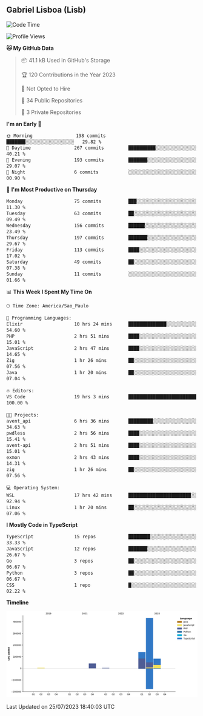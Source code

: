 ## Gabriel Lisboa (Lisb)

<!--START_SECTION:waka-->
![Code Time](http://img.shields.io/badge/Code%20Time-117%20hrs%2050%20mins-blue)

![Profile Views](http://img.shields.io/badge/Profile%20Views-0-blue)

**🐱 My GitHub Data** 

> 📦 41.1 kB Used in GitHub's Storage 
 > 
> 🏆 120 Contributions in the Year 2023
 > 
> 🚫 Not Opted to Hire
 > 
> 📜 34 Public Repositories 
 > 
> 🔑 3 Private Repositories 
 > 
**I'm an Early 🐤** 

```text
🌞 Morning                198 commits         ███████░░░░░░░░░░░░░░░░░░   29.82 % 
🌆 Daytime                267 commits         ██████████░░░░░░░░░░░░░░░   40.21 % 
🌃 Evening                193 commits         ███████░░░░░░░░░░░░░░░░░░   29.07 % 
🌙 Night                  6 commits           ░░░░░░░░░░░░░░░░░░░░░░░░░   00.90 % 
```
📅 **I'm Most Productive on Thursday** 

```text
Monday                   75 commits          ███░░░░░░░░░░░░░░░░░░░░░░   11.30 % 
Tuesday                  63 commits          ██░░░░░░░░░░░░░░░░░░░░░░░   09.49 % 
Wednesday                156 commits         ██████░░░░░░░░░░░░░░░░░░░   23.49 % 
Thursday                 197 commits         ███████░░░░░░░░░░░░░░░░░░   29.67 % 
Friday                   113 commits         ████░░░░░░░░░░░░░░░░░░░░░   17.02 % 
Saturday                 49 commits          ██░░░░░░░░░░░░░░░░░░░░░░░   07.38 % 
Sunday                   11 commits          ░░░░░░░░░░░░░░░░░░░░░░░░░   01.66 % 
```


📊 **This Week I Spent My Time On** 

```text
🕑︎ Time Zone: America/Sao_Paulo

💬 Programming Languages: 
Elixir                   10 hrs 24 mins      ██████████████░░░░░░░░░░░   54.60 % 
PHP                      2 hrs 51 mins       ████░░░░░░░░░░░░░░░░░░░░░   15.01 % 
JavaScript               2 hrs 47 mins       ████░░░░░░░░░░░░░░░░░░░░░   14.65 % 
Zig                      1 hr 26 mins        ██░░░░░░░░░░░░░░░░░░░░░░░   07.56 % 
Java                     1 hr 20 mins        ██░░░░░░░░░░░░░░░░░░░░░░░   07.04 % 

🔥 Editors: 
VS Code                  19 hrs 3 mins       █████████████████████████   100.00 % 

🐱‍💻 Projects: 
avent_api                6 hrs 36 mins       █████████░░░░░░░░░░░░░░░░   34.63 % 
pwdless                  2 hrs 56 mins       ████░░░░░░░░░░░░░░░░░░░░░   15.41 % 
avent-api                2 hrs 51 mins       ████░░░░░░░░░░░░░░░░░░░░░   15.01 % 
exmon                    2 hrs 43 mins       ████░░░░░░░░░░░░░░░░░░░░░   14.31 % 
zig                      1 hr 26 mins        ██░░░░░░░░░░░░░░░░░░░░░░░   07.56 % 

💻 Operating System: 
WSL                      17 hrs 42 mins      ███████████████████████░░   92.94 % 
Linux                    1 hr 20 mins        ██░░░░░░░░░░░░░░░░░░░░░░░   07.06 % 
```

**I Mostly Code in TypeScript** 

```text
TypeScript               15 repos            ████████░░░░░░░░░░░░░░░░░   33.33 % 
JavaScript               12 repos            ███████░░░░░░░░░░░░░░░░░░   26.67 % 
Go                       3 repos             ██░░░░░░░░░░░░░░░░░░░░░░░   06.67 % 
Python                   3 repos             ██░░░░░░░░░░░░░░░░░░░░░░░   06.67 % 
CSS                      1 repo              █░░░░░░░░░░░░░░░░░░░░░░░░   02.22 % 
```



**Timeline**

![Lines of Code chart](https://raw.githubusercontent.com/tenlisboa/tenlisboa/main/assets/bar_graph.png)


 Last Updated on 25/07/2023 18:40:03 UTC
<!--END_SECTION:waka-->
